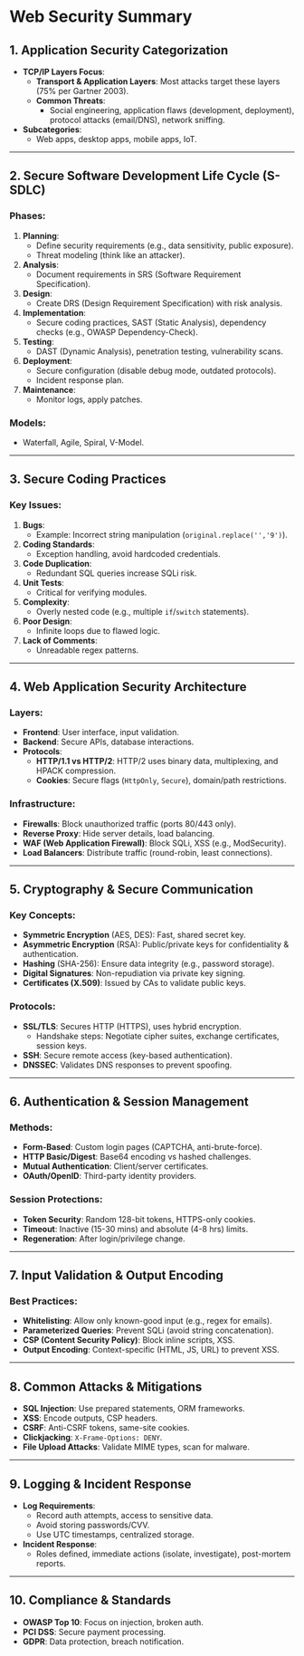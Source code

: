 # Web Security Summary

## 1. **Application Security Categorization**
- **TCP/IP Layers Focus**: 
  - **Transport & Application Layers**: Most attacks target these layers (75% per Gartner 2003).
  - **Common Threats**:
    - Social engineering, application flaws (development, deployment), protocol attacks (email/DNS), network sniffing.
- **Subcategories**:
  - Web apps, desktop apps, mobile apps, IoT.

---

## 2. **Secure Software Development Life Cycle (S-SDLC)**
### Phases:
1. **Planning**:
   - Define security requirements (e.g., data sensitivity, public exposure).
   - Threat modeling (think like an attacker).
2. **Analysis**:
   - Document requirements in SRS (Software Requirement Specification).
3. **Design**:
   - Create DRS (Design Requirement Specification) with risk analysis.
4. **Implementation**:
   - Secure coding practices, SAST (Static Analysis), dependency checks (e.g., OWASP Dependency-Check).
5. **Testing**:
   - DAST (Dynamic Analysis), penetration testing, vulnerability scans.
6. **Deployment**:
   - Secure configuration (disable debug mode, outdated protocols).
   - Incident response plan.
7. **Maintenance**:
   - Monitor logs, apply patches.

### Models:
- Waterfall, Agile, Spiral, V-Model.

---

## 3. **Secure Coding Practices**
### Key Issues:
1. **Bugs**:
   - Example: Incorrect string manipulation (`original.replace('','9')`).
2. **Coding Standards**:
   - Exception handling, avoid hardcoded credentials.
3. **Code Duplication**:
   - Redundant SQL queries increase SQLi risk.
4. **Unit Tests**:
   - Critical for verifying modules.
5. **Complexity**:
   - Overly nested code (e.g., multiple `if`/`switch` statements).
6. **Poor Design**:
   - Infinite loops due to flawed logic.
7. **Lack of Comments**:
   - Unreadable regex patterns.

---

## 4. **Web Application Security Architecture**
### Layers:
- **Frontend**: User interface, input validation.
- **Backend**: Secure APIs, database interactions.
- **Protocols**:
  - **HTTP/1.1 vs HTTP/2**: HTTP/2 uses binary data, multiplexing, and HPACK compression.
  - **Cookies**: Secure flags (`HttpOnly`, `Secure`), domain/path restrictions.

### Infrastructure:
- **Firewalls**: Block unauthorized traffic (ports 80/443 only).
- **Reverse Proxy**: Hide server details, load balancing.
- **WAF (Web Application Firewall)**: Block SQLi, XSS (e.g., ModSecurity).
- **Load Balancers**: Distribute traffic (round-robin, least connections).

---

## 5. **Cryptography & Secure Communication**
### Key Concepts:
- **Symmetric Encryption** (AES, DES): Fast, shared secret key.
- **Asymmetric Encryption** (RSA): Public/private keys for confidentiality & authentication.
- **Hashing** (SHA-256): Ensure data integrity (e.g., password storage).
- **Digital Signatures**: Non-repudiation via private key signing.
- **Certificates (X.509)**: Issued by CAs to validate public keys.

### Protocols:
- **SSL/TLS**: Secures HTTP (HTTPS), uses hybrid encryption.
  - Handshake steps: Negotiate cipher suites, exchange certificates, session keys.
- **SSH**: Secure remote access (key-based authentication).
- **DNSSEC**: Validates DNS responses to prevent spoofing.

---

## 6. **Authentication & Session Management**
### Methods:
- **Form-Based**: Custom login pages (CAPTCHA, anti-brute-force).
- **HTTP Basic/Digest**: Base64 encoding vs hashed challenges.
- **Mutual Authentication**: Client/server certificates.
- **OAuth/OpenID**: Third-party identity providers.

### Session Protections:
- **Token Security**: Random 128-bit tokens, HTTPS-only cookies.
- **Timeout**: Inactive (15-30 mins) and absolute (4-8 hrs) limits.
- **Regeneration**: After login/privilege change.

---

## 7. **Input Validation & Output Encoding**
### Best Practices:
- **Whitelisting**: Allow only known-good input (e.g., regex for emails).
- **Parameterized Queries**: Prevent SQLi (avoid string concatenation).
- **CSP (Content Security Policy)**: Block inline scripts, XSS.
- **Output Encoding**: Context-specific (HTML, JS, URL) to prevent XSS.

---

## 8. **Common Attacks & Mitigations**
- **SQL Injection**: Use prepared statements, ORM frameworks.
- **XSS**: Encode outputs, CSP headers.
- **CSRF**: Anti-CSRF tokens, same-site cookies.
- **Clickjacking**: `X-Frame-Options: DENY`.
- **File Upload Attacks**: Validate MIME types, scan for malware.

---

## 9. **Logging & Incident Response**
- **Log Requirements**:
  - Record auth attempts, access to sensitive data.
  - Avoid storing passwords/CVV.
  - Use UTC timestamps, centralized storage.
- **Incident Response**:
  - Roles defined, immediate actions (isolate, investigate), post-mortem reports.

---

## 10. **Compliance & Standards**
- **OWASP Top 10**: Focus on injection, broken auth.
- **PCI DSS**: Secure payment processing.
- **GDPR**: Data protection, breach notification.
